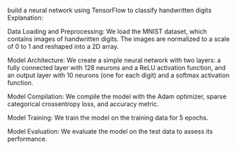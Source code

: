 build a neural network using TensorFlow to classify handwritten digits
Explanation:

Data Loading and Preprocessing: We load the MNIST dataset, which contains images of handwritten digits. The images are normalized to a scale of 0 to 1 and reshaped into a 2D array.

Model Architecture: We create a simple neural network with two layers: a fully connected layer with 128 neurons and a ReLU activation function, and an output layer with 10 neurons (one for each digit) and a softmax activation function.

Model Compilation: We compile the model with the Adam optimizer, sparse categorical crossentropy loss, and accuracy metric.

Model Training: We train the model on the training data for 5 epochs.

Model Evaluation: We evaluate the model on the test data to assess its performance.
